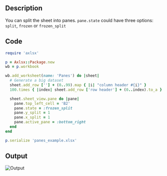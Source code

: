 ## Description

You can split the sheet into panes. `pane.state` could have three options: `split`, `frozen` or `frozen_split`

## Code

```ruby
require 'axlsx'

p = Axlsx::Package.new
wb = p.workbook

wb.add_worksheet(name: 'Panes') do |sheet|
  # Generate a big dataset
  sheet.add_row [''] + (0..99).map { |i| "column header #{i}" }
  100.times { |index| sheet.add_row ['row header'] + (0..index).to_a }

  sheet.sheet_view.pane do |pane|
    pane.top_left_cell = 'B2'
    pane.state = :frozen_split
    pane.y_split = 1
    pane.x_split = 1
    pane.active_pane = :bottom_right
  end
end

p.serialize 'panes_example.xlsx'
```

## Output

![Output](images/panes_example.png "Output")
